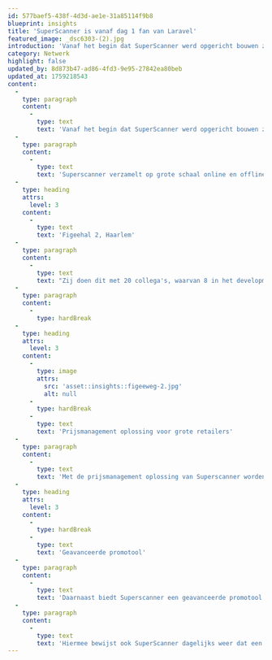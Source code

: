 ```yaml
---
id: 577baef5-438f-4d3d-ae1e-31a85114f9b8
blueprint: insights
title: 'SuperScanner is vanaf dag 1 fan van Laravel'
featured_image: _dsc6303-(2).jpg
introduction: 'Vanaf het begin dat SuperScanner werd opgericht bouwen zij met Laravel. Het open source framework heeft hun veel gebracht in de eerste jaren tot vadaag de dag.'
category: Netwerk
highlight: false
updated_by: 8d873b47-ad86-4fd3-9e95-27842ea80beb
updated_at: 1759218543
content:
  -
    type: paragraph
    content:
      -
        type: text
        text: 'Vanaf het begin dat SuperScanner werd opgericht bouwen zij met Laravel. Het open source framework heeft hun veel gebracht in de eerste jaren tot vadaag de dag. Ze begonnen met één van de eerste versies van Laravel en keken daarna nooit meer achterom.'
  -
    type: paragraph
    content:
      -
        type: text
        text: 'Superscanner verzamelt op grote schaal online en offline retail data van onder andere supermarkten, drogisterijen en non-food retailers. Met in-house ontwikkelde scraping en AI technologie worden dagelijks miljoenen datapunten opgeslagen in Europa, met een sterke focus op prijzen en promoties.'
  -
    type: heading
    attrs:
      level: 3
    content:
      -
        type: text
        text: 'Figeehal 2, Haarlem'
  -
    type: paragraph
    content:
      -
        type: text
        text: "Zij doen dit met 20 collega's, waarvan 8 in het development team, vanuit het kantoor in Haarlem aan de Spaarne in de Figeehal 2. Zichtbaar op de onderstaande foto van dit prachtige gebouw."
  -
    type: paragraph
    content:
      -
        type: hardBreak
  -
    type: heading
    attrs:
      level: 3
    content:
      -
        type: image
        attrs:
          src: 'asset::insights::figeeweg-2.jpg'
          alt: null
      -
        type: hardBreak
      -
        type: text
        text: 'Prijsmanagement oplossing voor grote retailers'
  -
    type: paragraph
    content:
      -
        type: text
        text: 'Met de prijsmanagement oplossing van Superscanner worden grote retailers in binnen- en buitenland volautomatisch en tot op productniveau geadviseerd welke prijzen zij zouden moeten voeren. Dit alles gebaseerd op de actuele marktprijzen, prijsregels en afrondingsregels en marktprijzen waarbij de omzet impact ook inzichtelijk is.'
  -
    type: heading
    attrs:
      level: 3
    content:
      -
        type: hardBreak
      -
        type: text
        text: 'Geavanceerde promotool'
  -
    type: paragraph
    content:
      -
        type: text
        text: 'Daarnaast biedt Superscanner een geavanceerde promotool waarin alle promo data (folders en online) samenkomen en geanalyseerd kunnen worden. Zowel retailers als (a-merk) fabrikanten maken hier gebruik van om hun promotieplanning te optimaliseren.'
  -
    type: paragraph
    content:
      -
        type: text
        text: 'Hiermee bewijst ook SuperScanner dagelijks weer dat een veeleisende applicatie zoals deze, volledig schaalbaar en betrouwbaar gebouwd kan worden in Laravel.'
---
```

